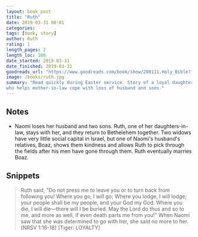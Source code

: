 ```yaml
---
layout: book_post
title: "Ruth"
date: 2019-03-31 00:01
categories:
tags: [book, story]
author: Ruth
rating: 1
length_pages: 2
length_loc: 100
date_started: 2019-03-31
date_finished: 2019-03-31
goodreads_url: "https://www.goodreads.com/book/show/280111.Holy_Bible?from_search=true"
image: /books/ruth.jpg
summary: "Read quickly during Easter service. Story of a loyal daughter-in-law
who helps mother-in-law cope with loss of husband and sons."
---
```


## Notes

* Naomi loses her husband and two sons. Ruth, one of her daughters-in-law, stays
  with her, and they return to Bethelehem together. Two widows have very little
  social capital in Israel, but one of Naomi's husband's relatives, Boaz, shows
  them kindness and allows Ruth to pick through the fields after his men have
  gone through them. Ruth eventually marries Boaz.

## Snippets

<blockquote>
  <p>
  Ruth said, "Do not press me to leave you or to turn back from following you!
  Where you go, I will go; Where you lodge, I will lodge; your people shall be
  my people, and your God my God. Where you die, I will die—there will I be
  buried. May the Lord do thus and so to me, and more as well, if even death
  parts me from you!" When Naomi saw that she was determined to go with her, she
  said no more to her. (NRSV 1:16-18) [Tiger: LOYALTY]
  </p>
</blockquote>
